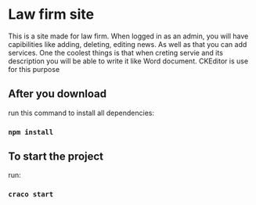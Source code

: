 # Law firm site
This is a site made for law firm. When logged in as an admin, you will have capibilities like adding, deleting, editing news. As well as that you can add services. One the coolest things is that when creting servie and its description you will be able to write it like Word document. CKEditor is use for this purpose 
## After you download
run this command to install all dependencies:
### `npm install`

## To start the project
run:
### `craco start`

